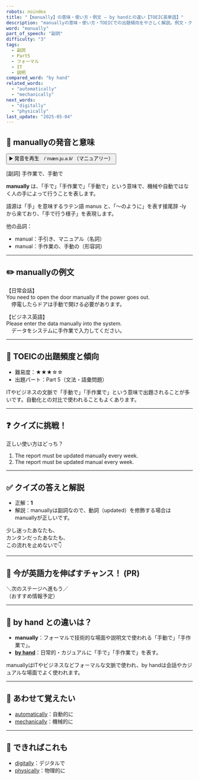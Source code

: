 ```yaml
---
robots: noindex
title: "【manually】の意味・使い方・例文 ― by handとの違い【TOEIC英単語】"
description: "manuallyの意味・使い方・TOEICでの出題傾向をやさしく解説。例文・クイズ付きでby handとの違いもわかりやすく学べます。"
word: "manually"
part_of_speech: "副詞"
difficulty: "3"
tags:
  - 副詞
  - Part5
  - フォーマル
  - IT
  - 説明
compared_word: "by hand"
related_words:
  - "automatically"
  - "mechanically"
next_words:
  - "digitally"
  - "physically"
last_update: "2025-05-04"
---
```


## 🔰 manuallyの発音と意味

<button class="play-audio" onclick="playTTS('manually')">
  <span class="play-audio-main">
    ▶️ 発音を再生　/ˈmæn.ju.ə.li/
  </span>
  <span class="play-audio-sub">
    （マニュアリー）
  </span>
</button>

[副詞] 手作業で、手動で

**manually** は、「手で」「手作業で」「手動で」という意味で、機械や自動ではなく人の手によって行うことを表します。

語源は「手」を意味するラテン語 manus と、「～のように」を表す接尾辞 -ly から来ており、「手で行う様子」を表現します。

他の品詞：  
- manual：手引き、マニュアル（名詞）
- manual：手作業の、手動の（形容詞）

---

## ✏️ manuallyの例文

【日常会話】  
You need to open the door manually if the power goes out.  
　停電したらドアは手動で開ける必要があります。

【ビジネス英語】  
Please enter the data manually into the system.  
　データをシステムに手作業で入力してください。

---

## 🎯 TOEICの出題頻度と傾向

- 難易度：★★★☆☆
- 出題パート：Part 5（文法・語彙問題）

ITやビジネスの文脈で「手動で」「手作業で」という意味で出題されることが多いです。自動化との対比で使われることもよくあります。

---

## ❓ クイズに挑戦！

正しい使い方はどっち？

1. The report must be updated manually every week.  
2. The report must be updated manual every week.

---

## ✅ クイズの答えと解説

- 正解：**1**
- 解説：manuallyは副詞なので、動詞（updated）を修飾する場合はmanuallyが正しいです。

少し迷ったあなたも、  
カンタンだったあなたも、  
この流れを止めないで👇️

---

## 🚀 今が英語力を伸ばすチャンス！ (PR)

<div class="info-center">
＼次のステージへ進もう／<br>  
（おすすめ情報予定）
</div>

---

## 🤔  by hand との違いは？

- **manually**：フォーマルで技術的な場面や説明文で使われる「手動で」「手作業で」。
- **[by hand](/by_hand)**：日常的・カジュアルに「手で」「手作業で」を表す。

manuallyはITやビジネスなどフォーマルな文脈で使われ、by handは会話やカジュアルな場面でよく使われます。

---

## 🧩 あわせて覚えたい

- [automatically](/automatically)：自動的に
- [mechanically](/mechanically)：機械的に

---

## 📖 できればこれも

- [digitally](/digitally)：デジタルで
- [physically](/physically)：物理的に

<!-- cvid: aid36_bid07 -->
